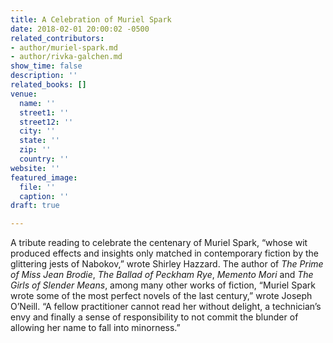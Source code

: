 ```yaml
---
title: A Celebration of Muriel Spark
date: 2018-02-01 20:00:02 -0500
related_contributors:
- author/muriel-spark.md
- author/rivka-galchen.md
show_time: false
description: ''
related_books: []
venue:
  name: ''
  street1: ''
  street12: ''
  city: ''
  state: ''
  zip: ''
  country: ''
website: ''
featured_image:
  file: ''
  caption: ''
draft: true

---
```

A tribute reading to celebrate the centenary of Muriel Spark, “whose wit produced effects and insights only matched in contemporary fiction by the glittering jests of Nabokov,” wrote Shirley Hazzard. The author of _The Prime of Miss Jean Brodie_, _The Ballad of Peckham Rye_, _Memento Mori_ and _The Girls of Slender Means_, among many other works of fiction, “Muriel Spark wrote some of the most perfect novels of the last century,” wrote Joseph O’Neill. “A fellow practitioner cannot read her without delight, a technician’s envy and finally a sense of responsibility to not commit the blunder of allowing her name to fall into minorness.”